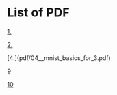 # List of PDF

[1.](pdf/01_intro.ipynb_for_1.pdf)

[2.](pdf/02_production_for_2.pdf)

[4.]\(pdf/04__mnist_basics_for_3.pdf)

[9](pdf/09_tabular_for_5.pdf)

[10](pdf/10_nlp_for_4.pdf)
